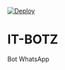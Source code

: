 [![Deploy](https://www.herokucdn.com/deploy/button.svg)](https://heroku.com/deploy?template=https://github.com/acielana/itbot)


# IT-BOTZ
Bot WhatsApp
